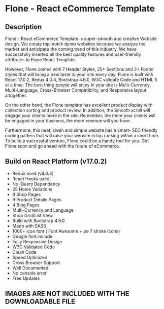 # Flone - React eCommerce Template

## Description

Flone - React eCommerce Template is super-smooth and creative Website design. We create top-notch demo websites because we analyze the market and anticipate the coming trend of this industry. We have successfully inserted all the best quality features and user-friendly attributes to Flone React Template.

However, Flone comes with 7 Header Styles, 25+ Sections and 3+ Footer styles that will bring a new taste to your site every day. Flone is built with React 17.0.2, Redux 4.0.4, Bootstrap 4.6.0, W3C validate Code and HTML 5 at a time. The best thing people will enjoy in your site is Multi-Currency, Multi-Language, Cross-Browser Compatibility, and Responsive layout altogether.

On the other hand, the Flone template has excellent product display with collection sorting and product review. In addition, the Smooth scroll will engage your clients more in the site. Remember, the more your clients will be engaged in your business, the more revenue will you have.

Furthermore, this neat, clean and simple website has a smart- SEO friendly coding pattern that will raise your website in top ranking within a short time. To build a successful venture, Flone could be a handy tool for you. Get Flone soon and go ahead with the future of eCommerce.

## Build on React Platform (v17.0.2)

- Redux used (v4.0.4)
- React Hooks used
- No jQuery Dependency
- 25 Home Variations
- 9 Shop Pages
- 9 Product Details Pages
- 4 Blog Pages
- Multi-Currency and Language
- Shop Grid/List View
- Build with Bootstrap 4.6.0
- Made with SASS
- 1000+ icon font ( Font Awesome + pe 7 stroke Icons)
- Google font include
- Fully Responsive Design
- W3C Validated Code
- Clean Code
- Speed Optimized
- Cross Browser Support
- Well Documented
- No console error
- Free Updates
## IMAGES ARE NOT INCLUDED WITH THE DOWNLOADABLE FILE

